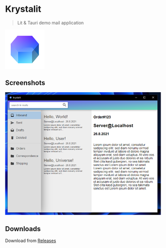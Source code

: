# Krystalit

> Lit & Tauri demo mail application  

![krystalit](assets/Krystalit.png)

## Screenshots

![krystalit](assets/screenshots/win_10_v_0_0_1.png)

## Downloads

Download from [Releases](https://github.com/jojahn/krystalit/releases)